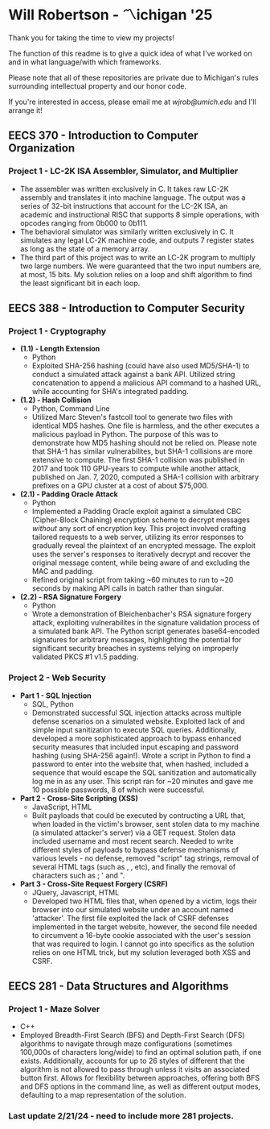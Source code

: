 
# Will Robertson - 〽️ichigan '25
Thank you for taking the time to view my projects!

The function of this readme is to give a quick idea of what I've worked on and in what language/with which frameworks.

Please note that all of these repositories are private due to Michigan's rules surrounding intellectual property and our honor code.

If you're interested in access, please email me at _wjrob@umich.edu_ and I'll arrange it!









## EECS 370 - Introduction to Computer Organization
### Project 1 - LC-2K ISA Assembler, Simulator, and Multiplier
- The assembler was written exclusively in C. It takes raw LC-2K assembly and translates it into machine language. The output was a series of 32-bit instructions that account for the LC-2K ISA, an academic and instructional RISC that supports 8 simple operations, with opcodes ranging from 0b000 to 0b111.
- The behavioral simulator was similarly written exclusively in C. It simulates any legal LC-2K machine code, and outputs 7 register states as long as the state of a memory array.
- The third part of this project was to write an LC-2K program to multiply two large numbers. We were guaranteed that the two input numbers are, at most, 15 bits. My solution relies on a loop and shift algorithm to find the least significant bit in each loop.

## EECS 388 - Introduction to Computer Security
### Project 1 - Cryptography
-  **(1.1) - Length Extension**
    - Python
    - Exploited SHA-256 hashing (could have also used MD5/SHA-1) to conduct a simulated attack against a bank API. Utilized string concatenation to append a malicious API command to a hashed URL, while accounting for SHA's integrated padding.
- **(1.2) - Hash Collision**
    - Python, Command Line
    - Utilized Marc Steven's fastcoll tool to generate two files with identical MD5 hashes. One file is harmless, and the other executes a malicious payload in Python. The purpose of this was to demonstrate how MD5 hashing should not be relied on. Please note that SHA-1 has similar vulnerabilites, but SHA-1 collisions are more extensive to compute. The first SHA-1 collision was published in 2017 and took 110 GPU-years to compute while another attack, published on Jan. 7, 2020, computed a SHA-1 collision with arbitrary prefixes on a GPU cluster at a cost of about $75,000.
- **(2.1) - Padding Oracle Attack**
    - Python
    - Implemented a Padding Oracle exploit against a simulated CBC (Cipher-Block Chaining) encryption scheme to decrypt messages _without_ any sort of encryption key. This project involved crafting tailored requests to a web server, utilizing its error responses to gradually reveal the plaintext of an encrypted message. The exploit uses the server's responses to iteratively decrypt and recover the original message content, while being aware of and excluding the MAC and padding. 
    - Refined original script from taking ~60 minutes to run to ~20 seconds by making API calls in batch rather than singular.
- **(2.2) - RSA Signature Forgery**
    - Python
    - Wrote a demonstration of Bleichenbacher's RSA signature forgery attack, exploiting vulnerabilites in the signature validation process of a simulated bank API. The Python script generates base64-encoded signatures for arbitrary messages, highlighting the potential for significant security breaches in systems relying on improperly validated PKCS #1 v1.5 padding.
### Project 2 - Web Security
- **Part 1 - SQL Injection**
    - SQL, Python
    - Demonstrated successful SQL injection attacks across multiple defense scenarios on a simulated website. Exploited lack of and simple input sanitization to execute SQL queries. Additionally, developed a more sophisticated approach to bypass enhanced security measures that included input escaping and password hashing (using SHA-256 again!). Wrote a script in Python to find a password to enter into the website that, when hashed, included a sequence that would escape the SQL sanitization and automatically log me in as any user. This script ran for ~20 minutes and gave me 10 possible passwords, 8 of which were successful. 
- **Part 2 - Cross-Site Scripting (XSS)**
    - JavaScript, HTML
    - Built payloads that could be executed by contructing a URL that, when loaded in the victim's browser, sent stolen data to my machine (a simulated attacker's server) via a GET request. Stolen data included username and most recent search. Needed to write different styles of payloads to bypass defense mechanisms of various levels - no defense, removed "script" tag strings, removal of several HTML tags (such as <img>, <body>, etc), and finally the removal of characters such as ; ' and ".
- **Part 3 - Cross-Site Request Forgery (CSRF)**
    - JQuery, Javascript, HTML
    - Developed two HTML files that, when opened by a victim, logs their browser into our simulated website under an account named 'attacker'. The first file exploited the lack of CSRF defenses implemented in the target website, however, the second file needed to circumvent a 16-byte cookie associated with the user's session that was required to login. I cannot go into specifics as the solution relies on one HTML trick, but my solution leveraged both XSS and CSRF.

## EECS 281 - Data Structures and Algorithms
### Project 1 - Maze Solver
- C++
- Employed Breadth-First Search (BFS) and Depth-First Search (DFS) algorithms to navigate through maze configurations (sometimes 100,000s of characters long/wide) to find an optimal solution path, if one exists. Additionally, accounts for up to 26 styles of different that the algorithm is not allowed to pass through unless it visits an associated button first. Allows for flexibility between approaches, offering both BFS and DFS options in the command line, as well as different output modes, defaulting to a map representation of the solution.
### Last update 2/21/24 - need to include more 281 projects.

